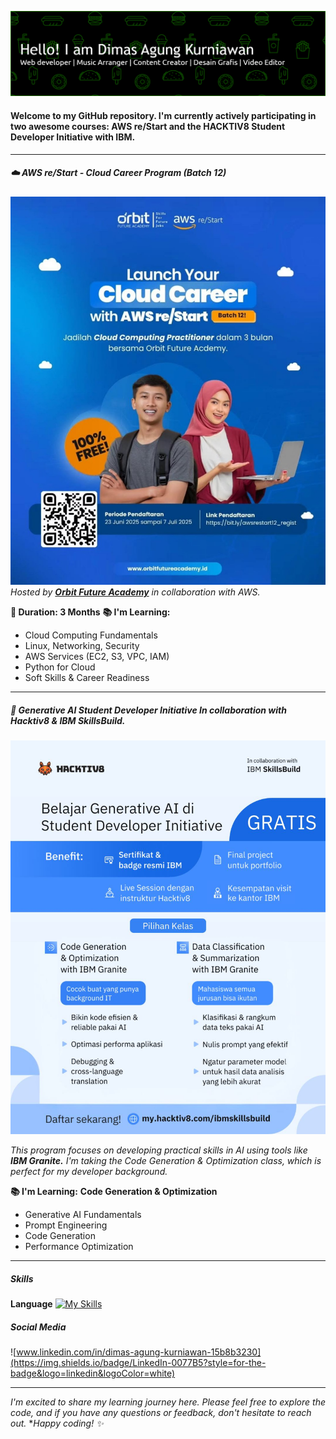 ![header banner](img3/github-header-banner.png)

#### Welcome to my GitHub repository. I'm currently actively participating in two awesome courses: AWS re/Start and the HACKTIV8 Student Developer Initiative with IBM.

---

<!--
**dimasagng/dimasagng** is a ✨ _special_ ✨ repository because its `README.md` (this file) appears on your GitHub profile.

Here are some ideas to get you started:

- 🔭 I’m currently working on ...
- 🌱 I’m currently learning ...
- 👯 I’m looking to collaborate on ...
- 🤔 I’m looking for help with ...
- 💬 Ask me about ...
- 📫 How to reach me: ...
- 😄 Pronouns: ...
- ⚡ Fun fact: ...
-->

##### ☁️ AWS re/Start - Cloud Career Program (Batch 12)

![AWS re/Start](img/AWSreStart.jpg)
_Hosted by [**Orbit Future Academy**](https://www.instagram.com/orbitfutureacademyid?utm_source=ig_web_button_share_sheet&igsh=ZDNlZDc0MzIxNw==) in collaboration with AWS._

**📅 Duration: 3 Months**
**📚 I'm Learning:**

- Cloud Computing Fundamentals
- Linux, Networking, Security
- AWS Services (EC2, S3, VPC, IAM)
- Python for Cloud
- Soft Skills & Career Readiness

---

##### 🤖 Generative AI Student Developer Initiative In collaboration with Hacktiv8 & IBM SkillsBuild.

![Hacktiv8 IBM SkillsBuild](img2/Hacktiv8.jpg)

_This program focuses on developing practical skills in AI using tools like **IBM Granite.** I'm taking the Code Generation & Optimization class, which is perfect for my developer background._

**📚 I'm Learning:**
**Code Generation & Optimization**

- Generative AI Fundamentals
- Prompt Engineering
- Code Generation
- Performance Optimization

---

##### Skills

**Language**
[![My Skills](https://skillicons.dev/icons?i=,html,css,javascript,python,java)](https://skillicons.dev)

##### Social Media

![www.linkedin.com/in/dimas-agung-kurniawan-15b8b3230](https://img.shields.io/badge/LinkedIn-0077B5?style=for-the-badge&logo=linkedin&logoColor=white)

---

_I'm excited to share my learning journey here. Please feel free to explore the code, and if you have any questions or feedback, don't hesitate to reach out._ \*_Happy coding! ✨_
